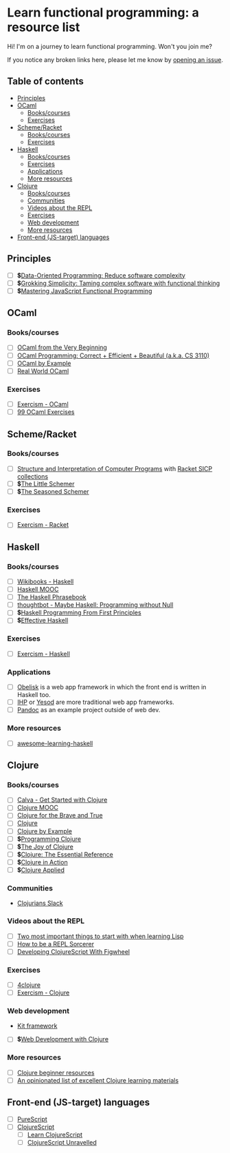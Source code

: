<!-- omit in toc -->
# Learn functional programming: a resource list

Hi! I'm on a journey to learn functional programming. Won't you join me?

If you notice any broken links here, please let me know by [opening an issue](https://github.com/fpsvogel/learn-functional-programming/issues/new).

<!-- omit in toc -->
## Table of contents

- [Principles](#principles)
- [OCaml](#ocaml)
  - [Books/courses](#bookscourses)
  - [Exercises](#exercises)
- [Scheme/Racket](#schemeracket)
  - [Books/courses](#bookscourses-1)
  - [Exercises](#exercises-1)
- [Haskell](#haskell)
  - [Books/courses](#bookscourses-2)
  - [Exercises](#exercises-2)
  - [Applications](#applications)
  - [More resources](#more-resources)
- [Clojure](#clojure)
  - [Books/courses](#bookscourses-3)
  - [Communities](#communities)
  - [Videos about the REPL](#videos-about-the-repl)
  - [Exercises](#exercises-3)
  - [Web development](#web-development)
  - [More resources](#more-resources-1)
- [Front-end (JS-target) languages](#front-end-js-target-languages)

## Principles

- [ ] 💲[Data-Oriented Programming: Reduce software complexity](https://www.manning.com/books/data-oriented-programming)
- [ ] 💲[Grokking Simplicity: Taming complex software with functional thinking](https://www.manning.com/books/grokking-simplicity)
- [ ] 💲[Mastering JavaScript Functional Programming](https://www.packtpub.com/product/mastering-javascript-functional-programming-third-edition/9781804610138)

## OCaml

### Books/courses

- [ ] [OCaml from the Very Beginning](https://ocaml-book.com/)
- [ ] [OCaml Programming: Correct + Efficient + Beautiful (a.k.a. CS 3110)](https://cs3110.github.io/textbook/cover.html)
- [ ] [OCaml by Example](https://o1-labs.github.io/ocamlbyexample/)
- [ ] [Real World OCaml](https://dev.realworldocaml.org/toc.html)

### Exercises

- [ ] [Exercism - OCaml](https://exercism.org/tracks/ocaml)
- [ ] [99 OCaml Exercises](https://ocaml.org/exercises)

## Scheme/Racket

### Books/courses

- [ ] [Structure and Interpretation of Computer Programs](https://sarabander.github.io/sicp/) with [Racket SICP collections](https://docs.racket-lang.org/sicp-manual/index.html)
- [ ] 💲[The Little Schemer](http://mitpress.mit.edu/9780262560993/the-little-schemer/)
- [ ] 💲[The Seasoned Schemer](https://mitpress.mit.edu/9780262561006/the-seasoned-schemer/)

### Exercises

- [ ] [Exercism - Racket](https://exercism.org/tracks/racket)

## Haskell

### Books/courses

- [ ] [Wikibooks - Haskell](https://en.wikibooks.org/wiki/Haskell)
- [ ] [Haskell MOOC](https://haskell.mooc.fi/)
- [ ] [The Haskell Phrasebook](https://typeclasses.com/phrasebook)
- [ ] [thoughtbot - Maybe Haskell: Programming without Null](https://github.com/thoughtbot/maybe_haskell)
- [ ] 💲[Haskell Programming From First Principles](https://haskellbook.com/)
- [ ] 💲[Effective Haskell](https://pragprog.com/titles/rshaskell/effective-haskell/)

### Exercises

- [ ] [Exercism - Haskell](https://exercism.org/tracks/haskell)

### Applications

- [ ] [Obelisk](https://github.com/obsidiansystems/obelisk) is a web app framework in which the front end is written in Haskell too.
- [ ] [IHP](https://ihp.digitallyinduced.com/) or [Yesod](https://www.yesodweb.com/) are more traditional web app frameworks.
- [ ] [Pandoc](https://github.com/jgm/pandoc) as an example project outside of web dev.

### More resources

- [ ] [awesome-learning-haskell](https://github.com/tweag/awesome-learning-haskell)

## Clojure

### Books/courses

- [ ] [Calva - Get Started with Clojure](https://calva.io/get-started-with-clojure/)
- [ ] [Clojure MOOC](https://moocfi.github.io/courses/2014/clojure/)
- [ ] [Clojure for the Brave and True](https://www.braveclojure.com/clojure-for-the-brave-and-true)
- [ ] [Clojure](https://clojure-book.gitlab.io/)
- [ ] [Clojure by Example](https://github.com/inclojure-org/clojure-by-example/tree/master/src/clojure_by_example)
- [ ] 💲[Programming Clojure](https://pragprog.com/titles/shcloj3/programming-clojure-third-edition/)
- [ ] 💲[The Joy of Clojure](https://www.manning.com/books/the-joy-of-clojure-second-edition)
- [ ] 💲[Clojure: The Essential Reference](https://www.manning.com/books/clojure-the-essential-reference)
- [ ] 💲[Clojure in Action](https://www.manning.com/books/clojure-in-action-second-edition)
- [ ] 💲[Clojure Applied](https://pragprog.com/titles/vmclojeco/clojure-applied/)

### Communities

- [Clojurians Slack](http://clojurians.net)

### Videos about the REPL

- [ ] [Two most important things to start with when learning Lisp](https://www.youtube.com/watch?v=JB26uX225L4)
- [ ] [How to be a REPL Sorcerer](https://www.youtube.com/watch?v=lR2vbwuzrIM)
- [ ] [Developing ClojureScript With Figwheel](https://www.youtube.com/watch?v=j-kj2qwJa_E)

### Exercises

- [ ] [4clojure](https://4clojure.oxal.org/)
- [ ] [Exercism - Clojure](https://exercism.org/tracks/clojure)

### Web development

- [Kit framework](https://kit-clj.github.io/)
- [ ] 💲[Web Development with Clojure](https://pragprog.com/titles/dswdcloj3/web-development-with-clojure-third-edition/)

### More resources

- [ ] [Clojure beginner resources](https://gist.github.com/yogthos/be323be0361c589570a6da4ccc85f58f)
- [ ] [An opinionated list of excellent Clojure learning materials](https://gist.github.com/ssrihari/0bf159afb781eef7cc552a1a0b17786f)

## Front-end (JS-target) languages

- [ ] [PureScript](https://www.purescript.org/)
- [ ] [ClojureScript](https://clojurescript.org/)
  - [ ] [Learn ClojureScript](https://www.learn-clojurescript.com/)
  - [ ] [ClojureScript Unravelled](http://funcool.github.io/clojurescript-unraveled/)
